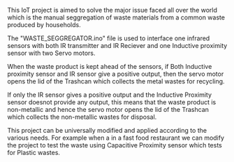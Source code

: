 This IoT project is aimed to solve the major issue faced all over the world which is the manual seggregation of waste materials from a common waste produced by households.


The "WASTE_SEGGREGATOR.ino" file is used to interface one infrared sensors with both IR transmitter and IR Reciever and one Inductive proximity sensor with two Servo motors.

When the waste product is kept ahead of the sensors, if Both Inductive proximity sensor and IR sensor give a positive output, then the servo motor opens the lid of the Trashcan which collects the metal wastes for recycling.

If only the IR sensor gives a positive output and the Inductive Proximity sensor doesnot provide any output, this means that the waste product is non-metallic and hence the servo motor opens the lid of the Trashcan which collects the non-metallic wastes for disposal.

This project can be universally modified and applied according to the various needs. For example when a in a fast food restaurant we can modify the project to test the waste using Capacitive Proximity sensor which tests for Plastic wastes.
